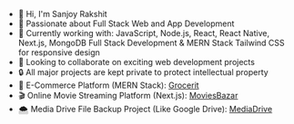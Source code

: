 - 👋 Hi, I'm Sanjoy Rakshit
- 👀 Passionate about Full Stack Web and App Development
- 🌱 Currently working with:
JavaScript, Node.js, React, React Native, Next.js, MongoDB
Full Stack Development & MERN Stack
Tailwind CSS for responsive design
- 💞️ Looking to collaborate on exciting web development projects
- 🔒 All major projects are kept private to protect intellectual property
- 🛒 E-Commerce Platform (MERN Stack): [Grocerit](https://grocerit.netlify.app/)
- 🎬 Online Movie Streaming Platform (Next.js): [MoviesBazar](https://www.moviesbazar.net/)
- 🌨️ Media Drive File Backup Project (Like Google Drive): [MediaDrive](https://mediadrive.netlify.app/)
